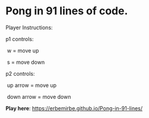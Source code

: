 # Pong in 91 lines of code.


Player Instructions: 

p1 controls:

&nbsp;w = move up
  
&nbsp;s = move down
  
p2 controls:

&nbsp;up arrow = move up
  
&nbsp;down arrow = move down


**Play here**: https://erbemirbe.github.io/Pong-in-91-lines/
